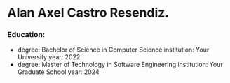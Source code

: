 # Alan Axel Castro Resendiz.
### Education:
  - degree: Bachelor of Science in Computer Science
    institution: Your University
    year: 2022
  - degree: Master of Technology in Software Engineering
    institution: Your Graduate School
    year: 2024
